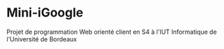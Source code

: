 # Mini-iGoogle
Projet de programmation Web orienté client en S4 à l'IUT Informatique de l'Université de Bordeaux
